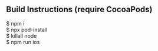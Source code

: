 ## Build Instructions (require CocoaPods)
$ npm i  
$ npx pod-install  
$ killall node  
$ npm run ios  
